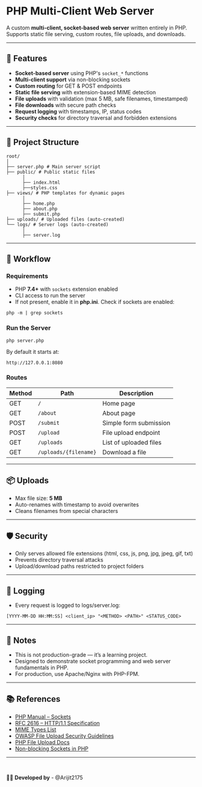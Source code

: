 # PHP Multi-Client Web Server

A custom **multi-client, socket-based web server** written entirely in PHP.  
Supports static file serving, custom routes, file uploads, and downloads.

---

## 📌 Features
- **Socket-based server** using PHP's `socket_*` functions
- **Multi-client support** via non-blocking sockets
- **Custom routing** for GET & POST endpoints
- **Static file serving** with extension-based MIME detection
- **File uploads** with validation (max 5 MB, safe filenames, timestamped)
- **File downloads** with secure path checks
- **Request logging** with timestamps, IP, status codes
- **Security checks** for directory traversal and forbidden extensions

---

## 📂 Project Structure

```
root/
│
├── server.php # Main server script
├── public/ # Public static files 
      │
      ├── index.html
      ├──styles.css
├── views/ # PHP templates for dynamic pages
      │
      ├── home.php
      ├── about.php
      ├── submit.php
├── uploads/ # Uploaded files (auto-created)
└── logs/ # Server logs (auto-created)
      │
      ├── server.log
```

---

## 🚀 Workflow

### Requirements

- PHP **7.4+** with `sockets` extension enabled  
- CLI access to run the server
- If not present, enable it in **php.ini**.
Check if sockets are enabled:
```
php -m | grep sockets
```

### Run the Server

```
php server.php
```

By default it starts at:

```
http://127.0.0.1:8080
```

### Routes

| Method | Path                  | Description            |
| ------ | --------------------- | ---------------------- |
| GET    | `/`                   | Home page              |
| GET    | `/about`              | About page             |
| POST   | `/submit`             | Simple form submission |
| POST   | `/upload`             | File upload endpoint   |
| GET    | `/uploads`            | List of uploaded files |
| GET    | `/uploads/{filename}` | Download a file        |

---

## 📦 Uploads

- Max file size: **5 MB**
- Auto-renames with timestamp to avoid overwrites
- Cleans filenames from special characters

---

## 🛡 Security

- Only serves allowed file extensions (html, css, js, png, jpg, jpeg, gif, txt)
- Prevents directory traversal attacks
- Upload/download paths restricted to project folders

---

## 📜 Logging

- Every request is logged to logs/server.log:

```
[YYYY-MM-DD HH:MM:SS] <client_ip> "<METHOD> <PATH>" <STATUS_CODE>
```

---

## 🧠 Notes

- This is not production-grade — it’s a learning project.
- Designed to demonstrate socket programming and web server fundamentals in PHP.
- For production, use Apache/Nginx with PHP-FPM.

---

## 📚 References
- [PHP Manual – Sockets](https://www.php.net/manual/en/book.sockets.php)  
- [RFC 2616 – HTTP/1.1 Specification](https://www.rfc-editor.org/rfc/rfc2616)  
- [MIME Types List](https://developer.mozilla.org/en-US/docs/Web/HTTP/Basics_of_HTTP/MIME_types)  
- [OWASP File Upload Security Guidelines](https://owasp.org/www-community/vulnerabilities/Unrestricted_File_Upload)  
- [PHP File Upload Docs](https://www.php.net/manual/en/features.file-upload.php)  
- [Non-blocking Sockets in PHP](https://www.php.net/manual/en/function.socket-set-nonblock.php)  

---

<br>

👨‍💻 **Developed by** - @Arijit2175